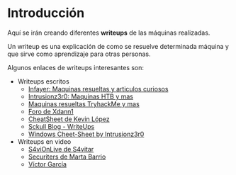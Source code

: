 # Introducción

Aquí se irán creando diferentes **writeups** de las máquinas realizadas.

Un writeup es una explicación de como se resuelve determinada máquina y que sirve como aprendizaje para otras personas.

Algunos enlaces de writeups interesantes son:

* Writeups escritos
    * [Infayer: Maquinas resueltas y articulos curiosos](https://infayer.com/)
    * [Intrusionz3r0: Maquinas HTB y mas](https://intrusionz3r0.github.io/posts/Windows/)
    * [Maquinas resueltas TryhackMe y mas](https://guarina0x0.github.io/)
    * [Foro de Xdann1](https://xdann1.github.io/)
    * [CheatSheet de Kevin López](https://fackingamatherae.gitbook.io/cheatsheet/)
    * [Sckull Blog - WriteUps](https://sckull.github.io/)
    * [Windows Cheet-Sheet by Intrusionz3r0](https://intrusionz3r0.github.io/posts/Windows/)
* Writeups en video
    * [S4viOnLive de S4vitar](https://www.youtube.com/c/S4viOnLive/videos)
    * [Securiters de Marta Barrio](https://www.youtube.com/@Securiters/videos)
    * [Víctor García](https://www.youtube.com/@takito1812/videos)


    